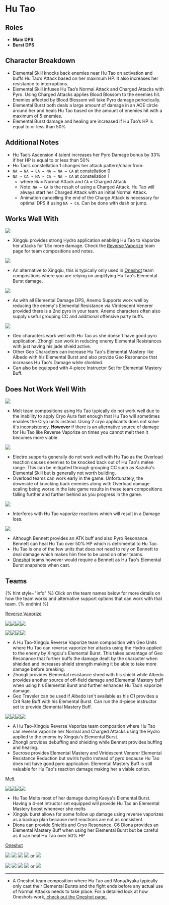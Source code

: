 # Hu Tao

## **Roles**

* **Main DPS**
* **Burst DPS**

## **Character Breakdown**

* Elemental Skill knocks back enemies near Hu Tao on activation and buffs Hu Tao’s Attack based on her maximum HP. It also increases her resistance to interruptions.
* Elemental Skill infuses Hu Tao’s Normal Attack and Charged Attacks with Pyro. Using Charged Attacks applies Blood Blossom to the enemies hit. Enemies affected by Blood Blossom will take Pyro damage periodically.
* Elemental Burst both deals a large amount of damage in an AOE circle around her and heals Hu Tao based on the amount of enemies hit with a maximum of 5 enemies.
* Elemental Burst damage and healing are increased if Hu Tao’s HP is equal to or less than 50%

## **Additional Notes**

* Hu Tao’s Ascension 4 talent increases her Pyro Damage bonus by 33% if her HP is equal to or less than 50%
* Hu Tao’s constellation 1 changes her attack pattern/chain from:
* `NA → NA → CA → NA → NA → CA` at constellation 0
* `NA → CA → NA → CA → NA → CA` at constellation 1
  * where `NA` = Normal Attack and `CA` = Charged Attack
  * Note: `NA → CA` is the result of using a Charged Attack. Hu Tao will always start her Charged Attack with an initial Normal Attack.
  * Animation cancelling the end of the Charge Attack is necessary for optimal DPS if using `NA → CA`. Can be done with dash or jump.

## **Works Well With**

****![](../../.gitbook/assets/UI\_AvatarIcon\_Xingqiu.png)****

* Xingqiu provides strong Hydro application enabling Hu Tao to Vaporize her attacks for 1.5x more damage. Check the [Reverse Vaporize](../../teams/reverse-vaporize.md) team page for team compositions and notes.

![](../../.gitbook/assets/UI\_AvatarIcon\_Mona.png)

* An alternative to Xingqiu, this is typically only used in [Oneshot](../../teams/oneshot.md) team compositions where you are relying on amplifying Hu Tao's Elemental Burst damage.

![](../../.gitbook/assets/Element\_Anemo.webp)

* As with all Elemental Damage DPS, Anemo Supports work well by reducing the enemy's Elemental Resistance via Viridescent Venerer provided there is a 2nd pyro in your team. Anemo characters often also supply useful grouping CC and additional offensive party buffs.

![](../../.gitbook/assets/Element\_Geo.webp)

* Geo characters work well with Hu Tao as she doesn't have good pyro application. Zhongli can work in reducing enemy Elemental Resistances with just having his jade shield active.
* Other Geo Characters can increase Hu Tao's Elemental Mastery like Albedo with his Elemental Burst and also provide Geo Resonance that increases Hu Tao's Damage while shielded.
* Can also be equipped with 4-piece Instructor Set for Elemental Mastery Buff.

## **Does Not Work Well With**

****![](../../.gitbook/assets/Element\_Cryo.webp)****

* Melt team compositions using Hu Tao typically do not work well due to the inability to apply Cryo Aura fast enough that Hu Tao will sometimes enables the Cryo units instead. Using 2 cryo applicants does not solve it's inconsistency. **However** if there is an alternative source of damage for Hu Tao like Reverse Vaporize on times you cannot melt then it becomes more viable.

![](../../.gitbook/assets/Element\_Electro.webp)

* Electro supports generally do not work well with Hu Tao as the Overload reaction causes enemies to be knocked back out of Hu Tao's melee range. This can be mitigated through grouping CC such as Kazuha's Elemental Skill but is generally not worth building.
* Overload teams can work early in the game. Unfortunately, the downside of knocking back enemies along with Overload damage scaling being worse in the late game results in these team compositions falling further and further behind as you progress in the game.

![](../../.gitbook/assets/UI\_AvatarIcon\_Xiangling.png)

* Interferes with Hu Tao vaporize reactions which will result in a Damage loss.

![](../../.gitbook/assets/UI\_AvatarIcon\_Bennett.png)

* Although Bennett provides an ATK buff and also Pyro Resonance. Bennett can heal Hu Tao over 50% HP which is detrimental to Hu Tao.
* Hu Tao is one of the few units that does not need to rely on Bennett to deal damage which makes him free to be used on other teams.
* [Oneshot](../../teams/oneshot.md) teams however would require a Bennett as Hu Tao's Elemental Burst snapshots when cast.

## **Teams**

{% hint style="info" %}
Click on the team names below for more details on how the team works and alternative support options that can work with that team.
{% endhint %}

[Reverse Vaporize](../../teams/reverse-vaporize.md)

![](../../.gitbook/assets/UI\_AvatarIcon\_Hutao.png)![](../../.gitbook/assets/UI\_AvatarIcon\_Xingqiu.png)![](../../.gitbook/assets/UI\_AvatarIcon\_Albedo.png)![](../../.gitbook/assets/UI\_AvatarIcon\_Zhongli.png)

![](../../.gitbook/assets/UI\_AvatarIcon\_Hutao.png)![](../../.gitbook/assets/UI\_AvatarIcon\_Xingqiu.png)![](../../.gitbook/assets/UI\_AvatarIcon\_Aether\_Geo.png)![](../../.gitbook/assets/UI\_AvatarIcon\_Zhongli.png)

* A Hu Tao-Xingqiu Reverse Vaporize team composition with Geo Units where Hu Tao can reverse vaporize her attacks using the Hydro applied to the enemy by Xingqiu's Elemental Burst. This takes advantage of Geo Resonance that further buffs the damage dealt by the character when shielded and increases shield strength making it be able to take more damage before breaking.
* Zhongli provides Elemental resistance shred with his shield while Albedo provides another source of off-field damage and Elemental Mastery buff when using his Elemental Burst and further enhances Hu Tao’s vaporize damage.
* Geo Traveler can be used if Albedo isn't available as his C1 provides a Crit Rate Buff with his Elemental Burst. Can run the 4-piece instructor set to provide Elemental Mastery Buff.

![](../../.gitbook/assets/UI\_AvatarIcon\_Hutao.png)![](../../.gitbook/assets/UI\_AvatarIcon\_Xingqiu.png)![](../../.gitbook/assets/UI\_AvatarIcon\_Sucrose.png)![](../../.gitbook/assets/UI\_AvatarIcon\_Zhongli.png)

* A Hu Tao-Xingqiu Reverse Vaporize team composition where Hu Tao can reverse vaporize her Normal and Charged Attacks using the Hydro applied to the enemy by Xingqiu's Elemental Burst.
* Zhongli provides debuffing and shielding while Bennett provides buffing and healing.
* Sucrose provides Elemental Mastery and Viridescent Venerer Elemental Resistance Reduction but swirls hydro instead of pyro because Hu Tao does not have good pyro application. Elemental Mastery Buff is still valuable for Hu Tao's reaction damage making her a viable option.

[Melt](../../teams/melt.md)

![](../../.gitbook/assets/UI\_AvatarIcon\_Hutao.png)![](../../.gitbook/assets/UI\_AvatarIcon\_Xingqiu.png)![](../../.gitbook/assets/UI\_AvatarIcon\_Kaeya.png)![](../../.gitbook/assets/UI\_AvatarIcon\_Diona.png)

* Hu Tao Melts most of her damage during Kaeya's Elemental Burst. Having a 4-set intructor set equipped will provide Hu Tao an Elemental Mastery boost whenever she melts
* Xingqiu burst allows for some follow up damage using reverse vaporizes as a backup plan because melt reactions are not as consistent.
* Diona can provide Shields and Cryo Resonance. C6 Diona provides an Elemental Mastery Buff when using her Elemental Burst but be careful as it can heal Hu Tao over 50% HP

[Oneshot](broken-reference/)

![](../../.gitbook/assets/UI\_AvatarIcon\_Hutao.png) ![](../../.gitbook/assets/UI\_AvatarIcon\_Mona.png) ![](../../.gitbook/assets/UI\_AvatarIcon\_Bennett.png) ![](../../.gitbook/assets/UI\_AvatarIcon\_Sucrose.png) or ![](../../.gitbook/assets/UI\_AvatarIcon\_Kazuha.png)&#x20;

![](../../.gitbook/assets/UI\_AvatarIcon\_Hutao.png) ![](../../.gitbook/assets/UI\_AvatarIcon\_Ayaka.png) ![](../../.gitbook/assets/UI\_AvatarIcon\_Bennett.png) ![](../../.gitbook/assets/UI\_AvatarIcon\_Sucrose.png) or ![](../../.gitbook/assets/UI\_AvatarIcon\_Kazuha.png)

***

* A Oneshot team composition where Hu Tao and Mona/Ayaka typically only cast their Elemental Bursts and the fight ends before any actual use of Normal Attacks needs to take place. For a detailed look at how Oneshots work,[ check out the Oneshot page.](broken-reference/)
